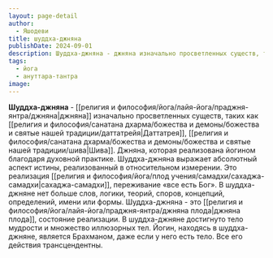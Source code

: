 ```yaml
---
layout: page-detail
author:
  - Яшодеви
title: шуддха-джняна
publishDate: 2024-09-01
description: Шуддха-джняна - джняна изначально просветленных существ, таких как Даттатрея, Шива.
tags:
  - йога
  - ануттара-тантра
image:
---
```

**Шуддха-джняна** - [[религия и философия/йога/лайя-йога/праджня-янтра/джняна|джняна]] изначально просветленных существ, таких как [[религия и философия/санатана дхарма/божества и демоны/божества и святые нашей традиции/даттатрейя|Даттатрея]], [[религия и философия/санатана дхарма/божества и демоны/божества и святые нашей традиции/шива|Шива]]. Джняна, которая реализована йогином благодаря духовной практике. Шуддха-джняна выражает абсолютный аспект истины, реализованный в относительном измерении.
Это реализация [[религия и философия/йога/плод учения/самадхи/сахаджа-самадхи|сахаджа-самадхи]], переживание «все есть Бог». В шуддха-джняне нет больше слов, логики, теорий, споров, концепций, определений, имени или формы. Шуддха-джняна - это [[религия и философия/йога/лайя-йога/праджня-янтра/джняна плода|джняна плода]], состояние реализации. В шуддха-джняне достигнуто тело мудрости и множество иллюзорных тел. Йогин, находясь в шуддха-джняне, является Брахманом, даже если у него есть тело. Все его действия трансцендентны.

